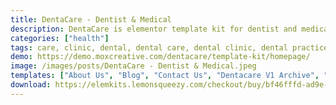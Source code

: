 ```yaml
---
title: DentaCare - Dentist & Medical
description: DentaCare is elementor template kit for dentist and medical service. It has 12+ pre-built templates with modern design and professional layout style. You can easily use this creative template kit for any kind of dental care and medical service such dentist & dental clinic, dental medical doctor, healthcare, doctor website.
categories: ["health"]
tags: care, clinic, dental, dental care, dental clinic, dental practice, dentist, doctor, Elementor Pro, health, healthcare, hospital, medical, service, treatment
demo: https://demo.moxcreative.com/dentacare/template-kit/homepage/
image: /images/posts/DentaCare - Dentist & Medical.jpeg
templates: ["About Us", "Blog", "Contact Us", "Dentacare V1 Archive", "Dentacare V1 Error 404", "Dentacare V1 Footer", "Dentacare V1 Header", "Dentacare V1 Single Post", "Doctor", "Faq", "Global", "Homepage", "Pricing Plan", "Service", "Single Service"]
download: https://elemkits.lemonsqueezy.com/checkout/buy/bf46fffd-ad9e-4940-8822-f6f0675e55a1
---
```

